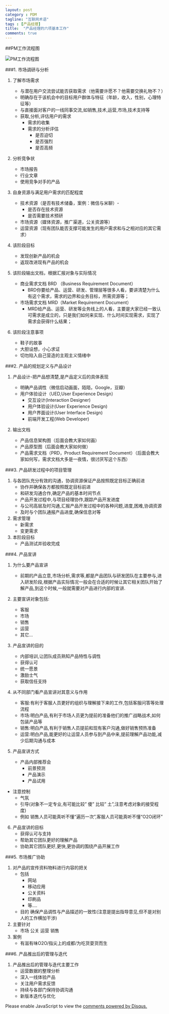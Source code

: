 ```yaml
---
layout: post
category : PDM
tagline: "互联网术语"
tags : [产品经理]
title:  "产品经理的六项基本工作"
comments: true
---	 
```


##PM工作流程图

![PM工作流程图](http://7xkqbu.com1.z0.glb.clouddn.com/PM工作流程图.jpg)


###1. 市场调研与分析
 
1. 了解市场需求
	- 与潜在用户交流尝试能否获取需求（他需要许愿不？他需要交换礼物不？）
	- 明确存在于该机会中的目标用户群体与特征（年龄，收入，性别，心理特征等）
	- 与直接面对客户的一线同事交流,如销售,技术,运营,市场,技术支持等
	- 获取,分析,评估用户的需求
		- 需求的收集
		- 需求的分析评估
			- 是否迫切
			- 是否强烈
			- 是否高频

2. 分析竞争状
	- 市场报告
	- 行业文章
	- 使用竞争对手的产品
	
3. 自身资源与满足用户需求的匹配程度
	- 技术资源（是否有技术储备，案例：微信与米聊）- 
		- 是否存在技术资源
		-  是否需要技术预研
	-  市场资源（媒体资源，推广渠道，公关资源等）
	- 运营资源（现有团队能否支撑可能发生的用户需求和与之相对应的其它需求）

4. 该阶段目标
	- 发现创新产品的机会
	- 返现改进现有产品的机会

5. 该阶段输出文档，根据汇报对象与实际情况
	- 商业需求文档 BRD （Business Requirement Document）
		- BRD你要给产品、运营、研发、管理层等很多人看，要讲清楚为什么有这个需求，需求的边界和业务目标，所需资源等；
	- 市场需求文档 MRD（Market Requirement Document）
		- MRD给产品、运营、研发等业务线上的人看，主要是大家已经一致认可需求是成立的，只是我们如何来实现、什么时间实现需求，实现了需求会获得什么结果；
6. 该阶段注意事项
	- 鞋子的故事
	- 大胆设想，小心求证
	- 切勿陷入自己营造的主观主义情绪中

###2.  产品的规划定义与产品设计

1. 产品设计-把产品想清楚,是产品定义后的具体表现
	- 明确产品调性（微信启动画面，陌陌，Google，豆瓣）
	- 用户体验设计（UED,User Experience Design）
		- 交互设计(Interaction Designer)
		- 用户体验设计(User Experience Design)
		- 用户界面设计(User Interface Design)
		- 前端开发工程(Web Developer)


2. 输出文档
	- 产品信息架构图（后面会教大家如何画）
	- 产品原型图（后面会教大家如何做）
	- 产品需求文档（PRD，Product Requirement Document）（后面会教大家如何写，需求文档大多是一夜情，很讨厌写这个东西）


###3. 产品研发过程中的项目管理

1. 与各团队充分有效的沟通，协调资源保证产品按照既定目标正确前进
	- 协作并确保各方都按照既定目标前进
	- 和研发沟通合作,确定产品的基本时间节点
	- 产品开发过程中,与项目经理协作,跟踪产品开发进度
	- 与公司高层及时沟通,汇报产品开发过程中的各种问题,进度,困难,协调资源
	- 及时与个团队通报产品进度,确保信息对等
2. 需求管理
	- 新需求
	- 变更需求
3.  本阶段目标
	- 产品测试并验收完成

###4. 产品宣讲
1. 为什么要产品宣讲
	- 前期的产品立意,市场分析,需求等,都是产品团队与研发团队在主要参与,进入研发阶段,根据产品实际情况一般会在合适的时候让其它相关团队开始了解产品,到这个时候,一般就需要对产品进行内部的宣讲.
2. 主要宣讲对象包括:
	- 客服
	- 市场
	- 销售
	- 运营
	- 其它…
3. 产品宣讲的目的
	- 内部培训,让团队成员熟知产品特性与调性
	- 获得认可
	- 统一愿景
	- 激励士气
	- 获取信任支持
4. 从不同部门看产品宣讲对其意义与作用
	- 客服:有利于客服人员更好的组织与理解接下来的工作,包括客服问答等处理流程
	- 市场:明白产品,有利于市场人员更为提前的准备他们的推广战略战术,如何包装产品等
	- 销售:明白产品,有利于销售人员提前和现有客户沟通,做好销售预热准备
	- 运营:明白产品,能更好的让运营人员参与到产品中来,提前理解产品功能,减少后期沟通与成本

5. 产品宣讲方式
	- 产品内部推荐会
		- 前景预测
		- 产品演示
		- 产品试用
- 注意控制
	- 气氛
	- 引导(对象不一定专业,有可能比较” 傻” 比较” 土”,注意考虑对象的接受程度)
	- 例如 销售人员可能真听不懂“遍历一次”,客服人员可能真听不懂“O2O闭环”
6. 产品宣讲的目标
	- 获得认可与支持
	- 帮助其它团队更好的理解产品
	- 协助其它团队更好,更快,更协调的围绕产品开展工作
	

###5. 市场推广协助

1. 对产品的宣传资料物料进行内容的把关
	- 包括
		- 网站
		- 移动应用
		- 公关资料
		- 印刷品
		- 等....
	- 目的
		确保产品调性与产品描述的一致性(注意是提出指导意见,但不是对别人的工作横加干涉)
2. 主要针对
	- 市场 公关 运营 销售
3. 案例
	- 有滋有味O2O/指尖上的成都/为吃货耍货而生

###6. 产品推出后的管理与迭代

1. 产品推出后的管理与迭代主要工作
	- 运营数据的整理分析
	- 深入一线体验产品
	- 关注用户需求反馈
	- 持续与各部门保持协调沟通
	- 新版本迭代与优化


<div id="disqus_thread"></div>
<script type="text/javascript">
    /* * * CONFIGURATION VARIABLES * * */
    var disqus_shortname = 'liwanweigithubio';
    
    /* * * DON'T EDIT BELOW THIS LINE * * */
    (function() {
        var dsq = document.createElement('script'); dsq.type = 'text/javascript'; dsq.async = true;
        dsq.src = '//' + disqus_shortname + '.disqus.com/embed.js';
        (document.getElementsByTagName('head')[0] || document.getElementsByTagName('body')[0]).appendChild(dsq);
    })();
</script>
<noscript>Please enable JavaScript to view the <a href="https://disqus.com/?ref_noscript" rel="nofollow">comments powered by Disqus.</a></noscript>